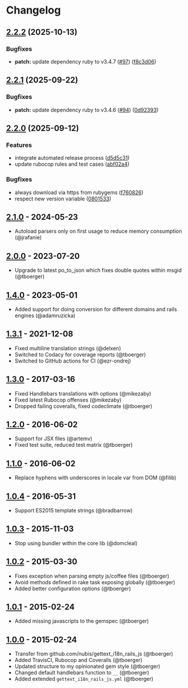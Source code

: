 # Changelog

## [2.2.2](https://github.com/webhippie/gettext_i18n_rails_js/compare/v2.2.1...v2.2.2) (2025-10-13)


### Bugfixes

* **patch:** update dependency ruby to v3.4.7 ([#97](https://github.com/webhippie/gettext_i18n_rails_js/issues/97)) ([f8c3d06](https://github.com/webhippie/gettext_i18n_rails_js/commit/f8c3d064efcb64730e6e3abdea899e5797c78621))

## [2.2.1](https://github.com/webhippie/gettext_i18n_rails_js/compare/v2.2.0...v2.2.1) (2025-09-22)


### Bugfixes

* **patch:** update dependency ruby to v3.4.6 ([#94](https://github.com/webhippie/gettext_i18n_rails_js/issues/94)) ([0d92393](https://github.com/webhippie/gettext_i18n_rails_js/commit/0d923931d22bf42b66f9f01e64413f39d019fd41))

## [2.2.0](https://github.com/webhippie/gettext_i18n_rails_js/compare/v2.1.0...v2.2.0) (2025-09-12)


### Features

* integrate automated release process ([d5d5c31](https://github.com/webhippie/gettext_i18n_rails_js/commit/d5d5c310c154ffa543969368fe264dda1c7060b6))
* update rubocop rules and test cases ([abf02a4](https://github.com/webhippie/gettext_i18n_rails_js/commit/abf02a425967e60008a8f2678bd5b81f71aaa503))


### Bugfixes

* always download via https from rubygems ([f760826](https://github.com/webhippie/gettext_i18n_rails_js/commit/f760826352b73e768b9ed29c7b8fba7b38bf8af6))
* respect new version variable ([0801533](https://github.com/webhippie/gettext_i18n_rails_js/commit/0801533db52d9eebe697b5ce29878bcc264f245e))

## [2.1.0](https://github.com/webhippie/gettext_i18n_rails_js/releases/tag/v2.1.0) - 2024-05-23

*   Autoload parsers only on first usage to reduce memory consumption (@jrafanie)

## [2.0.0](https://github.com/webhippie/gettext_i18n_rails_js/releases/tag/v2.0.0) - 2023-07-20

*   Upgrade to latest po_to_json which fixes double quotes within msgid (@tboerger)

## [1.4.0](https://github.com/webhippie/gettext_i18n_rails_js/releases/tag/v1.4.0) - 2023-05-01

*   Added support for doing conversion for different domains and rails engines (@adamruzicka)

## [1.3.1](https://github.com/webhippie/gettext_i18n_rails_js/releases/tag/v1.3.1) - 2021-12-08

*   Fixed multiline translation strings (@delxen)
*   Switched to Codacy for coverage reports (@tboerger)
*   Switched to GitHub actions for CI (@ezr-ondrej)

## [1.3.0](https://github.com/webhippie/gettext_i18n_rails_js/releases/tag/v1.3.0) - 2017-03-16

*   Fixed Handlebars translations with options (@mikezaby)
*   Fixed latest Rubocop offenses (@mikezaby)
*   Dropped failing coveralls, fixed codeclimate (@tboerger)

## [1.2.0](https://github.com/webhippie/gettext_i18n_rails_js/releases/tag/v1.2.0) - 2016-06-02

*   Support for JSX files (@artemv)
*   Fixed test suite, reduced test matrix (@tboerger)

## [1.1.0](https://github.com/webhippie/gettext_i18n_rails_js/releases/tag/v1.1.0) - 2016-06-02

*   Replace hyphens with underscores in locale var from DOM (@filib)

## [1.0.4](https://github.com/webhippie/gettext_i18n_rails_js/releases/tag/v1.0.4) - 2016-05-31

*   Support ES2015 template strings (@bradbarrow)

## [1.0.3](https://github.com/webhippie/gettext_i18n_rails_js/releases/tag/v1.0.3) - 2015-11-03

*   Stop using bundler within the core lib (@domcleal)

## [1.0.2](https://github.com/webhippie/gettext_i18n_rails_js/releases/tag/v1.0.2) - 2015-03-30

*   Fixes exception when parsing empty js/coffee files (@tboerger)
*   Avoid methods defined in rake task exposing globally (@tboerger)
*   Added better configuration options (@tboerger)

## [1.0.1](https://github.com/webhippie/gettext_i18n_rails_js/releases/tag/v1.0.1) - 2015-02-24

*   Added missing javascripts to the gemspec (@tboerger)

## [1.0.0](https://github.com/webhippie/gettext_i18n_rails_js/releases/tag/v1.0.0) - 2015-02-24

*   Transfer from github.com/nubis/gettext_i18n_rails_js (@tboerger)
*   Added TravisCI, Rubocop and Coveralls (@tboerger)
*   Updated structure to my opinionated gem style (@tboerger)
*   Changed default handlebars function to ```__``` (@tboerger)
*   Added extended ```gettext_i18n_rails_js.yml``` (@tboerger)
